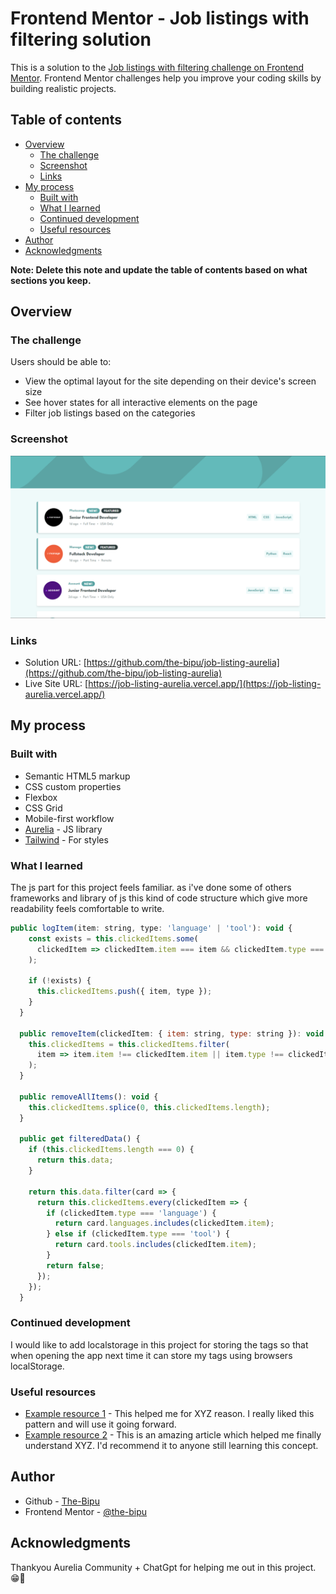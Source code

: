 # Frontend Mentor - Job listings with filtering solution

This is a solution to the [Job listings with filtering challenge on Frontend Mentor](https://www.frontendmentor.io/challenges/job-listings-with-filtering-ivstIPCt). Frontend Mentor challenges help you improve your coding skills by building realistic projects. 

## Table of contents

- [Overview](#overview)
  - [The challenge](#the-challenge)
  - [Screenshot](#screenshot)
  - [Links](#links)
- [My process](#my-process)
  - [Built with](#built-with)
  - [What I learned](#what-i-learned)
  - [Continued development](#continued-development)
  - [Useful resources](#useful-resources)
- [Author](#author)
- [Acknowledgments](#acknowledgments)

**Note: Delete this note and update the table of contents based on what sections you keep.**

## Overview

### The challenge

Users should be able to:

- View the optimal layout for the site depending on their device's screen size
- See hover states for all interactive elements on the page
- Filter job listings based on the categories

### Screenshot

![](./static/screenshot/screenshot.png)


### Links

- Solution URL: [https://github.com/the-bipu/job-listing-aurelia](https://github.com/the-bipu/job-listing-aurelia)
- Live Site URL: [https://job-listing-aurelia.vercel.app/](https://job-listing-aurelia.vercel.app/)

## My process

### Built with

- Semantic HTML5 markup
- CSS custom properties
- Flexbox
- CSS Grid
- Mobile-first workflow
- [Aurelia](https://aurelia.io/) - JS library
- [Tailwind](https://tailwindcss.com/) - For styles

### What I learned

The js part for this project feels familiar. as i've done some of others frameworks and library of js this kind of code structure which give more readability feels comfortable to write.

```js
public logItem(item: string, type: 'language' | 'tool'): void {
    const exists = this.clickedItems.some(
      clickedItem => clickedItem.item === item && clickedItem.type === type
    );

    if (!exists) {
      this.clickedItems.push({ item, type });
    }
  }

  public removeItem(clickedItem: { item: string, type: string }): void {
    this.clickedItems = this.clickedItems.filter(
      item => item.item !== clickedItem.item || item.type !== clickedItem.type
    );
  }

  public removeAllItems(): void {
    this.clickedItems.splice(0, this.clickedItems.length);
  }  

  public get filteredData() {
    if (this.clickedItems.length === 0) {
      return this.data;
    }

    return this.data.filter(card => {
      return this.clickedItems.every(clickedItem => {
        if (clickedItem.type === 'language') {
          return card.languages.includes(clickedItem.item);
        } else if (clickedItem.type === 'tool') {
          return card.tools.includes(clickedItem.item);
        }
        return false;
      });
    });
  }
```

### Continued development

I would like to add localstorage in this project for storing the tags so that when opening the app next time it can store my tags using browsers localStorage.

### Useful resources

- [Example resource 1](https://www.example.com) - This helped me for XYZ reason. I really liked this pattern and will use it going forward.
- [Example resource 2](https://www.example.com) - This is an amazing article which helped me finally understand XYZ. I'd recommend it to anyone still learning this concept.

## Author

- Github - [The-Bipu](https://github.com/the-bipu)
- Frontend Mentor - [@the-bipu](https://www.frontendmentor.io/profile/the-bipu)

## Acknowledgments

Thankyou Aurelia Community + ChatGpt for helping me out in this project. 😁💫